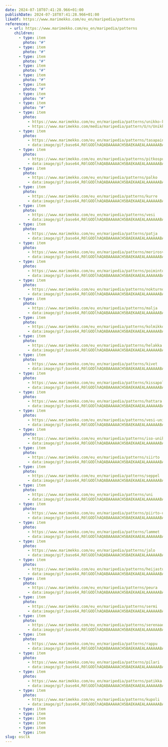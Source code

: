 ```yaml
---
date: 2024-07-18T07:41:28.966+01:00
publishDate: 2024-07-18T07:41:28.966+01:00
likeOf: https://www.marimekko.com/eu_en/maripedia/patterns
references:
  - url: https://www.marimekko.com/eu_en/maripedia/patterns
    children:
      - type: item
        photo: "#"
      - type: item
        photo: "#"
      - type: item
        photo: "#"
      - type: item
        photo: "#"
      - type: item
        photo: "#"
      - type: item
        photo: "#"
      - type: item
        photo: "#"
      - type: item
        photo: "#"
      - type: item
        photo:
          - https://www.marimekko.com/eu_en/maripedia/patterns/unikko-kollaasi
          - https://www.marimekko.com/media/maripedia/pattern/U/n/Unikko-Kollaasi-850_maripedia.png
      - type: item
        photo:
          - https://www.marimekko.com/eu_en/maripedia/patterns/tasapaino
          - data:image/gif;base64,R0lGODlhAQABAAAAACH5BAEKAAEALAAAAAABAAEAAAICTAEAOw==
      - type: item
        photo:
          - https://www.marimekko.com/eu_en/maripedia/patterns/pitkospuut
          - data:image/gif;base64,R0lGODlhAQABAAAAACH5BAEKAAEALAAAAAABAAEAAAICTAEAOw==
      - type: item
        photo:
          - https://www.marimekko.com/eu_en/maripedia/patterns/palko
          - data:image/gif;base64,R0lGODlhAQABAAAAACH5BAEKAAEALAAAAAABAAEAAAICTAEAOw==
      - type: item
        photo:
          - https://www.marimekko.com/eu_en/maripedia/patterns/kurre
          - data:image/gif;base64,R0lGODlhAQABAAAAACH5BAEKAAEALAAAAAABAAEAAAICTAEAOw==
      - type: item
        photo:
          - https://www.marimekko.com/eu_en/maripedia/patterns/vesi
          - data:image/gif;base64,R0lGODlhAQABAAAAACH5BAEKAAEALAAAAAABAAEAAAICTAEAOw==
      - type: item
        photo:
          - https://www.marimekko.com/eu_en/maripedia/patterns/patja
          - data:image/gif;base64,R0lGODlhAQABAAAAACH5BAEKAAEALAAAAAABAAEAAAICTAEAOw==
      - type: item
        photo:
          - https://www.marimekko.com/eu_en/maripedia/patterns/merirosvo
          - data:image/gif;base64,R0lGODlhAQABAAAAACH5BAEKAAEALAAAAAABAAEAAAICTAEAOw==
      - type: item
        photo:
          - https://www.marimekko.com/eu_en/maripedia/patterns/poiminto
          - data:image/gif;base64,R0lGODlhAQABAAAAACH5BAEKAAEALAAAAAABAAEAAAICTAEAOw==
      - type: item
        photo:
          - https://www.marimekko.com/eu_en/maripedia/patterns/nokturno
          - data:image/gif;base64,R0lGODlhAQABAAAAACH5BAEKAAEALAAAAAABAAEAAAICTAEAOw==
      - type: item
        photo:
          - https://www.marimekko.com/eu_en/maripedia/patterns/malja
          - data:image/gif;base64,R0lGODlhAQABAAAAACH5BAEKAAEALAAAAAABAAEAAAICTAEAOw==
      - type: item
        photo:
          - https://www.marimekko.com/eu_en/maripedia/patterns/kolmikko
          - data:image/gif;base64,R0lGODlhAQABAAAAACH5BAEKAAEALAAAAAABAAEAAAICTAEAOw==
      - type: item
        photo:
          - https://www.marimekko.com/eu_en/maripedia/patterns/helakka
          - data:image/gif;base64,R0lGODlhAQABAAAAACH5BAEKAAEALAAAAAABAAEAAAICTAEAOw==
      - type: item
        photo:
          - https://www.marimekko.com/eu_en/maripedia/patterns/kivet
          - data:image/gif;base64,R0lGODlhAQABAAAAACH5BAEKAAEALAAAAAABAAEAAAICTAEAOw==
      - type: item
        photo:
          - https://www.marimekko.com/eu_en/maripedia/patterns/kissapollo
          - data:image/gif;base64,R0lGODlhAQABAAAAACH5BAEKAAEALAAAAAABAAEAAAICTAEAOw==
      - type: item
        photo:
          - https://www.marimekko.com/eu_en/maripedia/patterns/hattara
          - data:image/gif;base64,R0lGODlhAQABAAAAACH5BAEKAAEALAAAAAABAAEAAAICTAEAOw==
      - type: item
        photo:
          - https://www.marimekko.com/eu_en/maripedia/patterns/vesi-unikko
          - data:image/gif;base64,R0lGODlhAQABAAAAACH5BAEKAAEALAAAAAABAAEAAAICTAEAOw==
      - type: item
        photo:
          - https://www.marimekko.com/eu_en/maripedia/patterns/iso-unikko
          - data:image/gif;base64,R0lGODlhAQABAAAAACH5BAEKAAEALAAAAAABAAEAAAICTAEAOw==
      - type: item
        photo:
          - https://www.marimekko.com/eu_en/maripedia/patterns/siirto
          - data:image/gif;base64,R0lGODlhAQABAAAAACH5BAEKAAEALAAAAAABAAEAAAICTAEAOw==
      - type: item
        photo:
          - https://www.marimekko.com/eu_en/maripedia/patterns/seppel
          - data:image/gif;base64,R0lGODlhAQABAAAAACH5BAEKAAEALAAAAAABAAEAAAICTAEAOw==
      - type: item
        photo:
          - https://www.marimekko.com/eu_en/maripedia/patterns/uni
          - data:image/gif;base64,R0lGODlhAQABAAAAACH5BAEKAAEALAAAAAABAAEAAAICTAEAOw==
      - type: item
        photo:
          - https://www.marimekko.com/eu_en/maripedia/patterns/piirto-unikko
          - data:image/gif;base64,R0lGODlhAQABAAAAACH5BAEKAAEALAAAAAABAAEAAAICTAEAOw==
      - type: item
        photo:
          - https://www.marimekko.com/eu_en/maripedia/patterns/lammet
          - data:image/gif;base64,R0lGODlhAQABAAAAACH5BAEKAAEALAAAAAABAAEAAAICTAEAOw==
      - type: item
        photo:
          - https://www.marimekko.com/eu_en/maripedia/patterns/jalo
          - data:image/gif;base64,R0lGODlhAQABAAAAACH5BAEKAAEALAAAAAABAAEAAAICTAEAOw==
      - type: item
        photo:
          - https://www.marimekko.com/eu_en/maripedia/patterns/heijastus-unikko
          - data:image/gif;base64,R0lGODlhAQABAAAAACH5BAEKAAEALAAAAAABAAEAAAICTAEAOw==
      - type: item
        photo:
          - https://www.marimekko.com/eu_en/maripedia/patterns/peura
          - data:image/gif;base64,R0lGODlhAQABAAAAACH5BAEKAAEALAAAAAABAAEAAAICTAEAOw==
      - type: item
        photo:
          - https://www.marimekko.com/eu_en/maripedia/patterns/sermi
          - data:image/gif;base64,R0lGODlhAQABAAAAACH5BAEKAAEALAAAAAABAAEAAAICTAEAOw==
      - type: item
        photo:
          - https://www.marimekko.com/eu_en/maripedia/patterns/serenaadi
          - data:image/gif;base64,R0lGODlhAQABAAAAACH5BAEKAAEALAAAAAABAAEAAAICTAEAOw==
      - type: item
        photo:
          - https://www.marimekko.com/eu_en/maripedia/patterns/rappu
          - data:image/gif;base64,R0lGODlhAQABAAAAACH5BAEKAAEALAAAAAABAAEAAAICTAEAOw==
      - type: item
        photo:
          - https://www.marimekko.com/eu_en/maripedia/patterns/pilari
          - data:image/gif;base64,R0lGODlhAQABAAAAACH5BAEKAAEALAAAAAABAAEAAAICTAEAOw==
      - type: item
        photo:
          - https://www.marimekko.com/eu_en/maripedia/patterns/patikka
          - data:image/gif;base64,R0lGODlhAQABAAAAACH5BAEKAAEALAAAAAABAAEAAAICTAEAOw==
      - type: item
        photo:
          - https://www.marimekko.com/eu_en/maripedia/patterns/kupoli
          - data:image/gif;base64,R0lGODlhAQABAAAAACH5BAEKAAEALAAAAAABAAEAAAICTAEAOw==
      - type: item
      - type: item
      - type: item
      - type: item
      - type: item
      - type: item
slug: osclk
---
```

